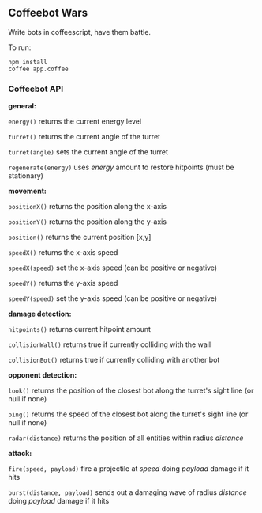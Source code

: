 ## Coffeebot Wars

Write bots in coffeescript, have them battle.

To run:

    npm install
    coffee app.coffee


### Coffeebot API
**general:**

`energy()` returns the current energy level



`turret()` returns the current angle of the turret

`turret(angle)` sets the current angle of the turret

`regenerate(energy)` uses _energy_ amount to restore hitpoints (must be stationary)


**movement:**

`positionX()` returns the position along the x-axis

`positionY()` returns the position along the y-axis

`position()` returns the current position [x,y]

`speedX()` returns the x-axis speed

`speedX(speed)` set the x-axis speed (can be positive or negative)

`speedY()` returns the y-axis speed

`speedY(speed)` set the y-axis speed (can be positive or negative)


**damage detection:**

`hitpoints()` returns current hitpoint amount

`collisionWall()` returns true if currently colliding with the wall

`collisionBot()` returns true if currently colliding with another bot


**opponent detection:**

`look()` returns the position of the closest bot along the turret's sight line (or null if none)

`ping()` returns the speed of the closest bot along the turret's sight line (or null if none)

`radar(distance)` returns the position of all entities within radius _distance_


**attack:**

`fire(speed, payload)` fire a projectile at _speed_ doing _payload_ damage if it hits

`burst(distance, payload)` sends out a damaging wave of radius _distance_ doing _payload_ damage if it hits
